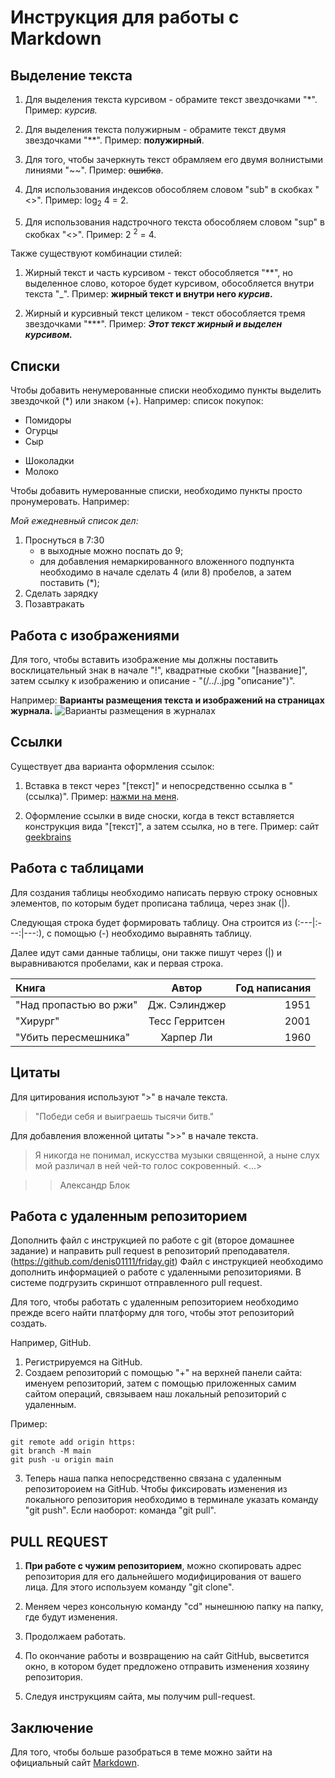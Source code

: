 # Инструкция для работы с Markdown

## Выделение текста

1. Для выделения текста курсивом - обрамите текст звездочками "*". Пример: *курсив.*

2. Для выделения текста полужирным - обрамите текст двумя звездочками "**". Пример: **полужирный**.

3. Для того, чтобы зачеркнуть текст обрамляем его двумя волнистыми линиями "~~". Пример: ~~ошибка~~.

4. Для использования индексов обособляем словом "sub" в скобках "<>". Пример: log<sub>2</sub> 4 = 2.

5. Для использования надстрочного текста обособляем словом "sup" в скобках "<>". Пример: 2 <sup>2</sup> = 4.

Также существуют комбинации стилей:

1. Жирный текст и часть курсивом - текст обособляется "**", но выделенное слово, которое будет курсивом, обособляется внутри текста "_". Пример: **жирный текст и внутри него _курсив_.**

2. Жирный и курсивный текст целиком - текст обособляется тремя звездочками "***". Пример: ***Этот текст жирный и выделен курсивом.***

## Списки
Чтобы добавить ненумерованные списки необходимо пункты выделить звездочкой (*) или знаком (+). 
Например: список покупок:
* Помидоры
* Огурцы
* Сыр
+ Шоколадки
+ Молоко

Чтобы добавить нумерованные списки, необходимо пункты просто пронумеровать.
Например:

_Мой ежедневный список дел:_
1. Проснуться в 7:30
    * в выходные можно поспать до 9;
    * для добавления немаркированного вложенного подпункта необходимо в начале сделать 4 (или 8) пробелов, а затем поставить (*);
2. Сделать зарядку
3. Позавтракать

## Работа с изображениями 

Для того, чтобы вставить изображение мы должны поставить восклицательный знак в начале "!", квадратные скобки "[название]", затем ссылку к изображению и описание - "(/../..jpg "описание")".

Например: **Варианты размещения текста и изображений на страницах журнала.**
![Варианты размещения в журналах](magazine_types.jpg)

## Ссылки
Существует два варианта оформления ссылок:

1. Вставка в текст через "[текст]" и непосредственно ссылка в "(ссылка)".  Пример: [нажми на меня](https://gb.ru/lessons/251885).

2. Оформление ссылки в виде сноски, когда в текст вставляется конструкция вида "[текст]", а затем ссылка, но в теге. Пример: сайт [geekbrains][1]

[1]: https://gb.ru/lessons/251885 "geekbrains"


## Работа с таблицами
 
 Для создания таблицы необходимо написать первую строку основных элементов, по которым будет прописана таблица, через знак (|).

 Следующая строка будет формировать таблицу. Она строится из (:---|:---:|---:), с помощью (-) необходимо выравнять таблицу.

 Далее идут сами данные таблицы, они также пишут через (|) и выравниваются пробелами, как и первая строка.


Книга                 |  Автор         | Год написания
:---------------------|:--------------:| -------------:
"Над пропастью во ржи"| Дж. Сэлинджер  | 1951
"Хирург"              | Тесс Герритсен | 2001
"Убить пересмешника"  | Харпер Ли      | 1960

## Цитаты 

Для цитирования используют ">" в начале текста.

> "Победи себя и выиграешь тысячи битв."

Для добавления вложенной цитаты ">>" в начале текста.

> Я никогда не понимал, искусства музыки священной, а ныне слух мой различал в ней чей-то голос сокровенный. <...>

>> Александр Блок

## Работа с удаленным репозиторием

Дополнить файл с инструкцией по работе с git (второе домашнее задание) и направить pull request в репозиторий преподавателя.
(https://github.com/denis01111/friday.git)
Файл с инструкцией необходимо дополнить информацией о работе с удаленными репозиториями.
В системе подгрузить скриншот отправленного pull request.

Для того, чтобы работать с удаленным репозиторием необходимо прежде всего найти платформу для того, чтобы этот репозиторий создать.

Например, GitHub.
1. Регистрируемся на GitHub.
2. Создаем репозиторий с помощью "+" на верхней панели сайта: именуем репозиторий, затем с помощью приложенных самим сайтом операций, связываем наш локальный репозиторий с удаленным. 

Пример: 

```
git remote add origin https:
git branch -M main
git push -u origin main
```

3. Теперь наша папка непосредственно связана с удаленным репозитороием на GitHub. Чтобы фиксировать изменения из локального репозитория необходимо в терминале указать команду "git push". Если наоборот: команда "git pull".

## PULL REQUEST

1. **При работе с чужим репозиторием**, можно скопировать адрес репозитория для его дальнейшего модифицирования от вашего лица. Для этого используем команду "git clone".

2. Меняем через консольную команду "cd" нынешнюю папку на папку, где будут изменения.

3. Продолжаем работать.

4. По окончание работы и возвращению на сайт GitHub, высветится окно, в котором будет предложено отправить изменения хозяину репозитория.

5. Следуя инструкциям сайта, мы получим pull-request.

## Заключение

Для того, чтобы больше разобраться в теме можно зайти на официальный сайт [Markdown][2].

[2]: http://daringfireball.net/projects/markdown/